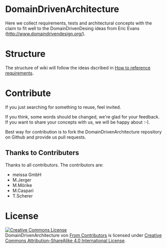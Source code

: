 # DomainDrivenArchitecture

Here we collect requirements, tests and architectural concepts with the claim to fit well to the DomainDrivenDesing ideas from Eric Evans (http://www.domaindrivendesign.org/).

# Structure
The structure of wiki will follow the ideas dscribed in [How to reference requirements](https://domaindrivenarchitecture.org/posts/2011-10-28-wie-werden-anforderungen-referenziert/).

# Contribute
If you just searching for something to reuse, feel invited. 

If you think, some words should be changed, we're glad for your feedback. 
If you want to share your concepts with us, we will be happy about :-).

Best way for contribution is to fork the DomainDrivenArchitecture repository on Github and provide us pull requests.

## Thanks to Contributers
Thanks to all contributors. The contributors are:
* meissa GmbH	
* M.Jerger
* M.Mörike
* M.Caspari
* T.Scherer

# License

<a rel="license" href="http://creativecommons.org/licenses/by-sa/4.0/"><img alt="Creative Commons License" style="border-width:0" src="https://i.creativecommons.org/l/by-sa/4.0/88x31.png" /></a><br /><span xmlns:dct="http://purl.org/dc/terms/" property="dct:title">DomainDrivenArchitecture</span> von <a xmlns:cc="http://creativecommons.org/ns#" href="http://wiki.meissa-gmbh.de" property="cc:attributionName" rel="cc:attributionURL">From Contributors</a> is licensed under <a rel="license" href="http://creativecommons.org/licenses/by-sa/4.0/">Creative Commons Attribution-ShareAlike 4.0 International License</a>.
